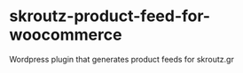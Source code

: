 # skroutz-product-feed-for-woocommerce
Wordpress plugin that generates product feeds for skroutz.gr
